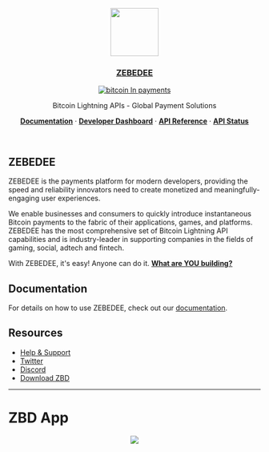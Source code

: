 <p align="center">
  <a href="https://zebedee.io">
    <img src="https://avatars.githubusercontent.com/u/54384134?s=200&v=4" height="96">
    <h3 align="center">ZEBEDEE</h3>
  </a>
</p>

<div align="center">
  
[![bitcoin ln payments](https://img.shields.io/badge/Bitcoin%20Lightning-Payments-orange?style=for-the-badge&logo=bitcoin)](https://zebedee.io)
  
</div>

<p align="center">
  Bitcoin Lightning APIs - Global Payment Solutions
</p>

<p align="center">
  <a href="https://docs.zebedee.io"><strong>Documentation</strong></a> ·
  <a href="https://dashboard.zebedee.io"><strong>Developer Dashboard</strong></a> ·
  <a href="https://docs.zebedee.io/api/intro"><strong>API Reference</strong></a> ·
  <a href="https://status.zebedee.io"><strong>API Status</strong></a>
</p>
<br/>

## ZEBEDEE

ZEBEDEE is the payments platform for modern developers, providing the speed and reliability innovators need to create monetized and meaningfully-engaging user experiences.

We enable businesses and consumers to quickly introduce instantaneous Bitcoin payments to the fabric of their applications, games, and platforms. ZEBEDEE has the most comprehensive set of Bitcoin Lightning API capabilities and is industry-leader in supporting companies in the fields of gaming, social, adtech and fintech.

With ZEBEDEE, it's easy! Anyone can do it. **[What are YOU building?](https://dashboard.zebedee.io/signup)**

## Documentation

For details on how to use ZEBEDEE, check out our [documentation](https://docs.zebedee.io).

## Resources

- [Help & Support](https://help.zebedee.io)
- [Twitter](https://twitter.com/zebedeeio)
- [Discord](https://discord.gg/zbd)
- [Download ZBD](https://zbd.gg)

-----------

# ZBD App

<p align="center">
  <a href="https://zbd.gg">
    <img src="https://cdn.zebedee.io/an/zbd/zbd-download.png">
  </a>
</p>


